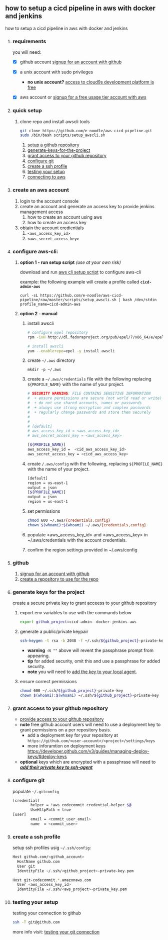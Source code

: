 

## how to setup a cicd pipeline in aws with docker and jenkins

how to setup a cicd pipeline in aws with docker and jenkins


1. ### requirements

   you will need:

   - [x] github account [signup for an account with github](https://help.github.com/articles/signing-up-for-a-new-github-account/)
   - [x] a unix account with sudo privileges
      -  **no unix account?** [access to cloud9s development platform is free](https://c9.io)
   - [x] aws account or [signup for a free usage tier account with aws](https://aws.amazon.com/free/)



1. ### quick setup

   1. clone repo and install awscli tools
      ```bash
      git clone https://github.com/e-noodle/aws-cicd-pipeline.git
      sudo /bin/bash scripts/setup_awscli.sh
      ```
      1. [setup a github repository](#github)
      2. [generate-keys-for-the-project](#generate-keys-for-the-project)
      3. [grant access to your github repository](#grant-access-to-your-github-repository)
      4. [configure git](#configure-git)
      5. [create a ssh profile](#create-a-ssh-profile)
      6. [testing your setup](#testing-your-setup)
      7. [connecting to aws](#connecting-to-aws)
 


1. ### create an aws account

   1. login to the account console
   1. create an account and generate an access key to provide jenkins management access
      1. how to create an account using aws
      1. how to create an access key
   1. obtain the account credientials
      1. `<aws_access_key_id>`
      1. `<aws_secret_access_key>`



1. ### configure aws-cli:
       
   1. **option 1 - run setup script** *(use at your own risk)*
   
      download and run [aws cli setup script](scripts/setup_awscli.sh) to configure aws-cli
      
      example:
      the following example will create a profile called **`cicd-admin-aws`**
      ```
      curl -sL https://github.com/e-noodle/aws-cicd-pipeline/raw/master/scripts/setup_awscli.sh | bash /dev/stdin profile_name=cicd-admin-aws
      ```
   
   1. **option 2 - manual**

      1. install awscli
         
         ```bash
         # configure epel repository
         rpm -ivH http://dl.fedoraproject.org/pub/epel/7/x86_64/e/epel-release-7-9.noarch.rpm
         
         # install awscli
         yum --enablerepo=epel -y install awscli
         ```
          
      1. create `~/.aws` directory
         ```
         mkdir -p ~/.aws
         ```
         
      1. create a `~/.aws/credentials` file with the following replacing `${PROFILE_NAME}` with the name of your project.
         ```bash
         # SECURITY WARNING: FILE CONTAINS SENSITIVE INFORMATION
         #  + ensure permissions are secure (not world read or write)
         #  + do not use shared accounts, names or passwords
         #  + always use strong encryption and complex passwords
         #  + regularly change passwords and store them securely
         #
         #
         # [default]
         # aws_access_key_id = <aws_access_key_id>
         # aws_secret_access_key = <aws_access_key>
         
         [${PROFILE_NAME}]
         aws_access_key_id =  <cid_aws_access_key_id>
         aws_secret_access_key = <cicd_aws_access_key>
         ``` 
      1. create `/.aws/config` with the following, replacing `${PROFILE_NAME}` with the name of your project.
         ```bash
         [default]
         region = us-east-1
         output = json
         [${PROFILE_NAME}]
         output = json
         region = us-east-1
         ```
      1. set permissions
         ```bash
         chmod 600 ~/.aws/{credentials,config} 
         chown $(whoami):$(whoami) ~/.aws/{credentials,config}
         ```
      1. populate <aws_access_key_id>  and <aws_access_key> in ~/.aws/credentials with the account credentials.
      1. confirm the region settings provided in ~/.aws/config



1. ### github

   1. [signup for an account with github](https://help.github.com/articles/signing-up-for-a-new-github-account/)<br>
   1. [create a repository to use for the repo](https://help.github.com/articles/create-a-repo/)<br>




1. ### generate keys for the project

   create a secure private key to grant acceess to your github repository

   1. export env variables to use with the commands below
      ```bash
      export github_project=cicd-admin--docker-jenkins-aws
      ```
   1. generate a public/private keypair
      ```bash
      ssh-keygen -t rsa -b 2048 -f ~/.ssh/${github_project}-private-key -N ""
      ```
         - **warning** `-N ""` above will revent the passphrase prompt from appearing.
         - **tip** for added security, omit this and use a passphrase for added security.
         - **note** you will need to [add the key to your local agent](https://help.github.com/articles/generating-a-new-ssh-key-and-adding-it-to-the-ssh-agent).

   1. ensure correct permissions
      ```bash
      chmod 600 ~/.ssh/${github_project}-private-key
      chown $(whoami):$(whoami) ~/.ssh/${github_project}-private-key
      ```




1. ### grant access to your github repository

      - [provide access to your github repository](https://help.github.com/articles/adding-a-new-ssh-key-to-your-github-account/)
      - **note** free github account users will need to use a deployment key to grant permissions on a per repository basis.
         - add a deployment key for your repository at `https://github.com/<user-account>/<project>/settings/keys`
         - more inforamtion on deployment keys 
           <br>https://developer.github.com/v3/guides/managing-deploy-keys/#deploy-keys
      - **optional** keys which are encrypted with a passphrase will need to [***add their private key to ssh-agent***](https://help.github.com/articles/generating-a-new-ssh-key-and-adding-it-to-the-ssh-agent)



1. ### configure git

   populate `~/.gitconfig`
   
   ```bash
   [credential]
           helper = !aws codecommit credential-helper $@
           UseHttpPath = true
   [user]
           email = <commit_user_email>
           name  = <commit_user>
   ```
   


1. ### create a ssh profile
   setup ssh profiles usig `~/.ssh/config`:

   ```bash
   Host github.com/<github_account>
     HostName github.com
     User git
     IdentityFile ~/.ssh/<github_project>-private-key.pem
   
   Host git-codecommit.*.amazonaws.com
     User <aws_access_key_id>
     IdentityFile ~/.ssh/<aws_project>-private_key.pem
   ```



1. ### testing your setup

   testing your connection to github
   ```bash
   ssh -T git@github.com
   ```
   more info visit: [testing your git connection](https://help.github.com/articles/testing-your-ssh-connection/)<br>
